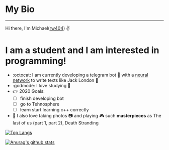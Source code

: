 # My Bio
-----------

Hi there, I'm Michael([rw404](https://github.com/rw404)) :v:

# I am a student and I am interested in programming!

+ :octocat: I am currently developing a telegram bot :speech_balloon:  with a [neural network](https://github.com/rw404/study/tree/master/personal/grokking_deep_learning) to write texts like Jack
  London :blue_book:
+ :godmode: I love studying :raised_hands:
+ :point_right: 2020 Goals: 
  - [ ] finish developing bot
  - [ ] go to Tehnosphere
  - [ ] ~~learn~~ start learning c++ correctly
+ :space_invader: I also love taking photos :camera:  and playing :video_game: such **masterpieces** as The last of us (part 1, part 2), Death Stranding

[![Top
Langs](https://github-readme-stats.vercel.app/api/top-langs/?username=rw404)](https://github.com/anuraghazra/github-readme-stats)

[![Anurag's github
stats](https://github-readme-stats.vercel.app/api?username=rw404&show_icons=true&theme=default)](https://github.com/anuraghazra/github-readme-stats)


